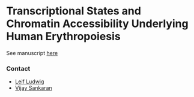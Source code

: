 # Transcriptional States and Chromatin Accessibility Underlying Human Erythropoiesis

See manuscript [here](https://www.cell.com/cell-reports/pdf/S2211-1247(19)30666-7.pdf)

### Contact
- [Leif Ludwig](mailto:ludwig@broadinstitute.org)
- [Vijay Sankaran](mailto:sankran@broadinstitute.org)

<br><br>
